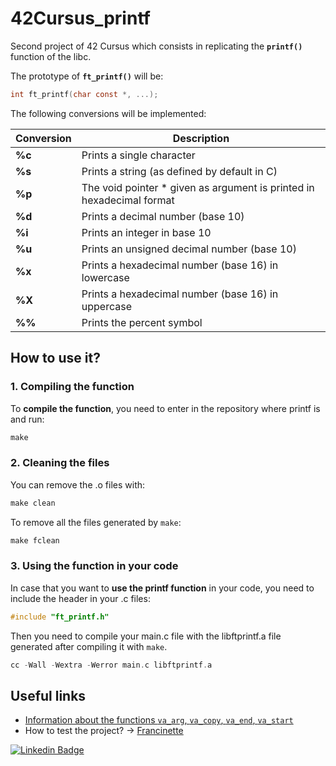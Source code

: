 # 42Cursus_printf

Second project of 42 Cursus which consists in replicating the **`printf()`** function of the libc.

The prototype of **`ft_printf()`** will be:

```C
int ft_printf(char const *, ...);
```


The following conversions will be implemented:

| Conversion  | Description |
| ------------- | ------------- |
| **%c** | Prints a single character  |
| **%s** | Prints a string (as defined by default in C)|
| **%p** | The void pointer * given as argument is printed in hexadecimal format|
| **%d** | Prints a decimal number (base 10)|
| **%i** | Prints an integer in base 10|
| **%u** | Prints an unsigned decimal number (base 10)|
| **%x** | Prints a hexadecimal number (base 16) in lowercase|
| **%X** | Prints a hexadecimal number (base 16) in uppercase|
| **%%** | Prints the percent symbol|



## How to use it?

### 1. Compiling the function

To **compile the function**, you need to enter in the repository where printf is and run:

```C
make
```

### 2. Cleaning the files

You can remove the .o files with:

```C
make clean
```
To remove all the files generated by `make`:

```C
make fclean
```

### 3. Using the function in your code

In case that you want to **use the printf function** in your code, you need to include the header in your .c files:

```C
#include "ft_printf.h"
```

Then you need to compile your main.c file with the libftprintf.a file generated after compiling it with `make`.

```C
cc -Wall -Wextra -Werror main.c libftprintf.a
```

## Useful links

- [Information about the functions `va_arg`, `va_copy`, `va_end`, `va_start`](https://learn.microsoft.com/en-us/cpp/c-runtime-library/reference/va-arg-va-copy-va-end-va-start?view=msvc-170)
- How to test the project? -> [Francinette](https://github.com/xicodomingues/francinette)


[![Linkedin Badge](https://img.shields.io/badge/-Linkedin-blue?style=flat&logo=Linkedin&logoColor=white)](https://www.linkedin.com/in/antoniolopezchamorro)
